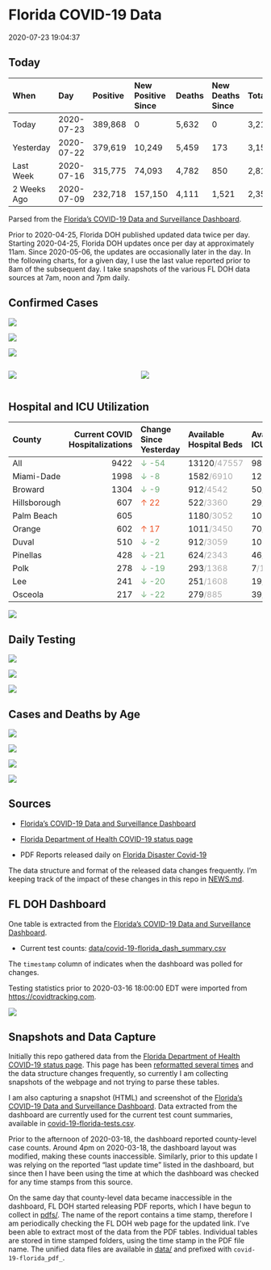 Florida COVID-19 Data
================
2020-07-23 19:04:37

## Today

| When        | Day        | Positive | New Positive Since | Deaths | New Deaths Since | Total     |
| :---------- | :--------- | :------- | :----------------- | :----- | :--------------- | :-------- |
| Today       | 2020-07-23 | 389,868  | 0                  | 5,632  | 0                | 3,210,942 |
| Yesterday   | 2020-07-22 | 379,619  | 10,249             | 5,459  | 173              | 3,154,711 |
| Last Week   | 2020-07-16 | 315,775  | 74,093             | 4,782  | 850              | 2,815,618 |
| 2 Weeks Ago | 2020-07-09 | 232,718  | 157,150            | 4,111  | 1,521            | 2,357,398 |

Parsed from the [Florida’s COVID-19 Data and Surveillance
Dashboard](https://fdoh.maps.arcgis.com/apps/opsdashboard/index.html#/8d0de33f260d444c852a615dc7837c86).

Prior to 2020-04-25, Florida DOH published updated data twice per day.
Starting 2020-04-25, Florida DOH updates once per day at approximately
11am. Since 2020-05-06, the updates are occasionally later in the day.
In the following charts, for a given day, I use the last value reported
prior to 8am of the subsequent day. I take snapshots of the various FL
DOH data sources at 7am, noon and 7pm daily.

## Confirmed Cases

![](plots/covid-19-florida-daily-test-changes.png)

![](plots/covid-19-florida-deaths-by-day.png)

![](plots/covid-19-florida-county-top-6.png)

<div class="columns">

<div class="column is-full-mobile">

![](plots/covid-19-florida-testing.png)

</div>

<div class="column is-full-mobile">

![](plots/covid-19-florida-total-positive.png)

</div>

</div>

## Hospital and ICU Utilization

| County       | Current COVID Hospitalizations | Change Since Yesterday                    | Available Hospital Beds                      | Available ICU Beds                        |
| :----------- | -----------------------------: | :---------------------------------------- | :------------------------------------------- | :---------------------------------------- |
| All          |                           9422 | <span style="color: #6BAA75">↓ -54</span> | 13120<span style="color: #aaa">/47557</span> | 983<span style="color: #aaa">/5212</span> |
| Miami-Dade   |                           1998 | <span style="color: #6BAA75">↓ -8</span>  | 1582<span style="color: #aaa">/6910</span>   | 125<span style="color: #aaa">/844</span>  |
| Broward      |                           1304 | <span style="color: #6BAA75">↓ -9</span>  | 912<span style="color: #aaa">/4542</span>    | 50<span style="color: #aaa">/475</span>   |
| Hillsborough |                            607 | <span style="color: #EC4E20">↑ 22</span>  | 522<span style="color: #aaa">/3360</span>    | 29<span style="color: #aaa">/339</span>   |
| Palm Beach   |                            605 |                                           | 1180<span style="color: #aaa">/3052</span>   | 105<span style="color: #aaa">/318</span>  |
| Orange       |                            602 | <span style="color: #EC4E20">↑ 17</span>  | 1011<span style="color: #aaa">/3450</span>   | 70<span style="color: #aaa">/302</span>   |
| Duval        |                            510 | <span style="color: #6BAA75">↓ -2</span>  | 912<span style="color: #aaa">/3059</span>    | 109<span style="color: #aaa">/332</span>  |
| Pinellas     |                            428 | <span style="color: #6BAA75">↓ -21</span> | 624<span style="color: #aaa">/2343</span>    | 46<span style="color: #aaa">/249</span>   |
| Polk         |                            278 | <span style="color: #6BAA75">↓ -19</span> | 293<span style="color: #aaa">/1368</span>    | 7<span style="color: #aaa">/160</span>    |
| Lee          |                            241 | <span style="color: #6BAA75">↓ -20</span> | 251<span style="color: #aaa">/1608</span>    | 19<span style="color: #aaa">/122</span>   |
| Osceola      |                            217 | <span style="color: #6BAA75">↓ -22</span> | 279<span style="color: #aaa">/885</span>     | 39<span style="color: #aaa">/95</span>    |

![](plots/covid-19-florida-icu-usage.png)

## Daily Testing

![](plots/covid-19-florida-tests-per-case.png)

<!-- ![](plots/covid-19-florida-change-new-cases.png) -->

![](plots/covid-19-florida-tests-percent-positive.png)

![](plots/covid-19-florida-test-and-case-growth.png)

## Cases and Deaths by Age

![](plots/covid-19-florida-weekly-events-by-age.png)

![](plots/covid-19-florida-age.png)

![](plots/covid-19-florida-age-deaths.png)

![](plots/covid-19-florida-age-sex.png)

## Sources

  - [Florida’s COVID-19 Data and Surveillance
    Dashboard](https://fdoh.maps.arcgis.com/apps/opsdashboard/index.html#/8d0de33f260d444c852a615dc7837c86)

  - [Florida Department of Health COVID-19 status
    page](http://www.floridahealth.gov/diseases-and-conditions/COVID-19/)

  - PDF Reports released daily on [Florida Disaster
    Covid-19](http://www.floridahealth.gov/diseases-and-conditions/COVID-19/)

The data structure and format of the released data changes frequently.
I’m keeping track of the impact of these changes in this repo in
[NEWS.md](NEWS.md).

## FL DOH Dashboard

One table is extracted from the [Florida’s COVID-19 Data and
Surveillance
Dashboard](https://fdoh.maps.arcgis.com/apps/opsdashboard/index.html#/8d0de33f260d444c852a615dc7837c86).

  - Current test counts:
    [data/covid-19-florida\_dash\_summary.csv](data/covid-19-florida_dash_summary.csv)

The `timestamp` column of indicates when the dashboard was polled for
changes.

Testing statistics prior to 2020-03-16 18:00:00 EDT were imported from
<https://covidtracking.com>.

![](screenshots/fodh_maps_arcgis_com__apps__opsdashboard.png)

## Snapshots and Data Capture

Initially this repo gathered data from the [Florida Department of Health
COVID-19 status
page](http://www.floridahealth.gov/diseases-and-conditions/COVID-19/).
This page has been [reformatted several
times](screenshots/floridahealth_gov__diseases-and-conditions__COVID-19.png)
and the data structure changes frequently, so currently I am collecting
snapshots of the webpage and not trying to parse these tables.

I am also capturing a snapshot (HTML) and screenshot of the [Florida’s
COVID-19 Data and Surveillance
Dashboard](https://fdoh.maps.arcgis.com/apps/opsdashboard/index.html#/8d0de33f260d444c852a615dc7837c86).
Data extracted from the dashboard are currently used for the current
test count summaries, available in
[covid-19-florida-tests.csv](covid-19-florida-tests.csv).

Prior to the afternoon of 2020-03-18, the dashboard reported
county-level case counts. Around 4pm on 2020-03-18, the dashboard layout
was modified, making these counts inaccessible. Similarly, prior to this
update I was relying on the reported “last update time” listed in the
dashboard, but since then I have been using the time at which the
dashboard was checked for any time stamps from this source.

On the same day that county-level data became inaccessible in the
dashboard, FL DOH started releasing PDF reports, which I have begun to
collect in [pdfs/](pdfs/). The name of the report contains a time stamp,
therefore I am periodically checking the FL DOH web page for the updated
link. I’ve been able to extract most of the data from the PDF tables.
Individual tables are stored in time stamped folders, using the time
stamp in the PDF file name. The unified data files are available in
[data/](data/) and prefixed with `covid-19-florida_pdf_`.
